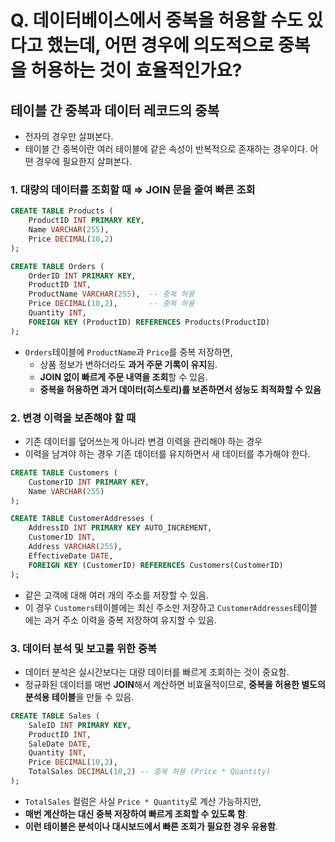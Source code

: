 # Q. 데이터베이스에서 중복을 허용할 수도 있다고 했는데, 어떤 경우에 의도적으로 중복을 허용하는 것이 효율적인가요?

## 테이블 간 중복과 데이터 레코드의 중복

- 전자의 경우만 살펴본다.
- 테이블 간 중복이란 여러 테이블에 같은 속성이 반복적으로 존재하는 경우이다. 어떤 경우에 필요한지 살펴본다.

### 1. 대량의 데이터를 조회할 때 ⇒ JOIN 문을 줄여 빠른 조회

```sql
CREATE TABLE Products (
    ProductID INT PRIMARY KEY,
    Name VARCHAR(255),
    Price DECIMAL(10,2)
);

CREATE TABLE Orders (
    OrderID INT PRIMARY KEY,
    ProductID INT,
    ProductName VARCHAR(255),  -- 중복 허용
    Price DECIMAL(10,2),       -- 중복 허용
    Quantity INT,
    FOREIGN KEY (ProductID) REFERENCES Products(ProductID)
);
```

- `Orders`테이블에 `ProductName`과 `Price`를 중복 저장하면,
    - 상품 정보가 변하더라도 **과거 주문 기록이 유지**됨.
    - **JOIN 없이 빠르게 주문 내역을 조회**할 수 있음.
    - **중복을 허용하면 과거 데이터(히스토리)를 보존하면서 성능도 최적화할 수 있음**

### 2. 변경 이력을 보존해야 할 때

- 기존 데이터를 덮어쓰는게 아니라 변경 이력을 관리해야 하는 경우
- 이력을 남겨야 하는 경우 기존 데이터를 유지하면서 새 데이터를 추가해야 한다.

```sql
CREATE TABLE Customers (
    CustomerID INT PRIMARY KEY,
    Name VARCHAR(255)
);

CREATE TABLE CustomerAddresses (
    AddressID INT PRIMARY KEY AUTO_INCREMENT,
    CustomerID INT,
    Address VARCHAR(255),
    EffectiveDate DATE,
    FOREIGN KEY (CustomerID) REFERENCES Customers(CustomerID)
);
```

- 같은 고객에 대해 여러 개의 주소를 저장할 수 있음.
- 이 경우 `Customers`테이블에는 최신 주소만 저장하고 `CustomerAddresses`테이블에는 과거 주소 이력을 중복 저장하여 유지할 수 있음.

### 3. 데이터 분석 및 보고를 위한 중복

- 데이터 분석은 실시간보다는 대량 데이터를 빠르게 조회하는 것이 중요함.
- 정규화된 데이터를 매번 **JOIN**해서 계산하면 비효율적이므로, **중복을 허용한 별도의 분석용 테이블**을 만들 수 있음.

```sql
CREATE TABLE Sales (
    SaleID INT PRIMARY KEY,
    ProductID INT,
    SaleDate DATE,
    Quantity INT,
    Price DECIMAL(10,2),
    TotalSales DECIMAL(10,2) -- 중복 허용 (Price * Quantity)
);
```

- `TotalSales` 컬럼은 사실 `Price * Quantity`로 계산 가능하지만,
- **매번 계산하는 대신 중복 저장하여 빠르게 조회할 수 있도록 함**.
- **이런 테이블은 분석이나 대시보드에서 빠른 조회가 필요한 경우 유용함**.